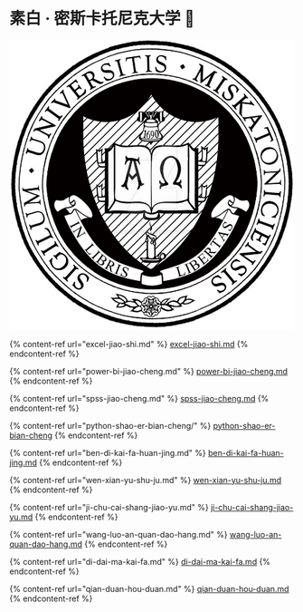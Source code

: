 # 素白 · 密斯卡托尼克大学 🏫

![](../.gitbook/assets/R43126f5d8305fcbfac32a88fd89eefc1.jpeg)

{% content-ref url="excel-jiao-shi.md" %}
[excel-jiao-shi.md](excel-jiao-shi.md)
{% endcontent-ref %}

{% content-ref url="power-bi-jiao-cheng.md" %}
[power-bi-jiao-cheng.md](power-bi-jiao-cheng.md)
{% endcontent-ref %}

{% content-ref url="spss-jiao-cheng.md" %}
[spss-jiao-cheng.md](spss-jiao-cheng.md)
{% endcontent-ref %}

{% content-ref url="python-shao-er-bian-cheng/" %}
[python-shao-er-bian-cheng](python-shao-er-bian-cheng/)
{% endcontent-ref %}

{% content-ref url="ben-di-kai-fa-huan-jing.md" %}
[ben-di-kai-fa-huan-jing.md](ben-di-kai-fa-huan-jing.md)
{% endcontent-ref %}

{% content-ref url="wen-xian-yu-shu-ju.md" %}
[wen-xian-yu-shu-ju.md](wen-xian-yu-shu-ju.md)
{% endcontent-ref %}

{% content-ref url="ji-chu-cai-shang-jiao-yu.md" %}
[ji-chu-cai-shang-jiao-yu.md](ji-chu-cai-shang-jiao-yu.md)
{% endcontent-ref %}

{% content-ref url="wang-luo-an-quan-dao-hang.md" %}
[wang-luo-an-quan-dao-hang.md](wang-luo-an-quan-dao-hang.md)
{% endcontent-ref %}

{% content-ref url="di-dai-ma-kai-fa.md" %}
[di-dai-ma-kai-fa.md](di-dai-ma-kai-fa.md)
{% endcontent-ref %}

{% content-ref url="qian-duan-hou-duan.md" %}
[qian-duan-hou-duan.md](qian-duan-hou-duan.md)
{% endcontent-ref %}
